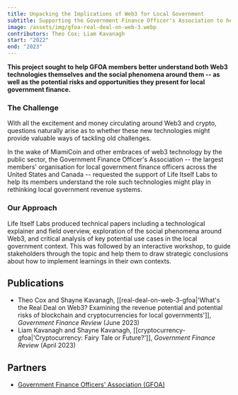 ```yaml
---
title: Unpacking the Implications of Web3 for Local Government
subtitle: Supporting the Government Finance Officer's Association to help its members understand the role Web3 technologies might play in rethinking local government revenue systems.
image: /assets/img/gfoa-real-deal-on-web-3.webp
contributors: Theo Cox; Liam Kavanagh
start: "2022"
end: "2023"
---
```

**This project sought to help GFOA members better understand both Web3 technologies themselves and the social phenomena around them -- as well as the potential risks and opportunities they present for local government finance.**

### The Challenge

With all the excitement and money circulating around Web3 and crypto, questions naturally arise as to whether these new technologies might provide valuable ways of tackling old challenges. 

In the wake of MiamiCoin and other embraces of web3 technology by the public sector, the Government Finance Officer's Association -- the largest members' organisation for local government finance officers across the United States and Canada -- requested the support of Life Itself Labs to help its members understand the role such technologies might play in rethinking local government revenue systems.

### Our Approach

Life Itself Labs produced technical papers including a technological explainer and field overview, exploration of the social phenomena around Web3, and critical analysis of key potential use cases in the local government context. This was followed by an interactive workshop, to guide stakeholders through the topic and help them to draw strategic conclusions about how to implement learnings in their own contexts.

## Publications

- Theo Cox and Shayne Kavanagh, [[real-deal-on-web-3-gfoa|'What's the Real Deal on Web3? Examining the revenue potential and potential risks of blockchain and cryptocurrencies for local governments']], *Government Finance Review* (June 2023)
- Liam Kavanagh and Shayne Kavanagh, [[cryptocurrency-gfoa|'Cryptocurrency: Fairy Tale or Future?']], *Government Finance Review* (April 2023)

## Partners

- [Government Finance Officers' Association (GFOA)](https://www.gfoa.org/)